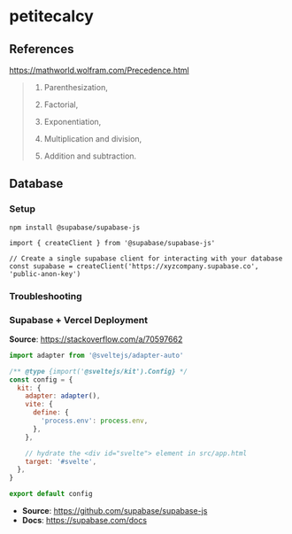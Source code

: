 # petitecalcy

## References

<https://mathworld.wolfram.com/Precedence.html>

> 1. Parenthesization,
>
> 2. Factorial,
>
> 3. Exponentiation,
>
> 4. Multiplication and division,
>
> 5. Addition and subtraction.

## Database

### Setup

```shell
npm install @supabase/supabase-js
```

```shell
import { createClient } from '@supabase/supabase-js'

// Create a single supabase client for interacting with your database
const supabase = createClient('https://xyzcompany.supabase.co', 'public-anon-key')
```

### Troubleshooting

### Supabase + Vercel Deployment

**Source**: <https://stackoverflow.com/a/70597662>

```js
import adapter from '@sveltejs/adapter-auto'

/** @type {import('@sveltejs/kit').Config} */
const config = {
  kit: {
    adapter: adapter(),
    vite: {
      define: {
        'process.env': process.env,
      },
    },

    // hydrate the <div id="svelte"> element in src/app.html
    target: '#svelte',
  },
}

export default config
```

- **Source**: <https://github.com/supabase/supabase-js>
- **Docs**: <https://supabase.com/docs>

<!-- Everything you need to build a Svelte project, powered by [`create-svelte`](https://github.com/sveltejs/kit/tree/master/packages/create-svelte).

## Creating a project

If you're seeing this, you've probably already done this step. Congrats!

```bash
# create a new project in the current directory
npm init svelte

# create a new project in my-app
npm init svelte my-app
```

## Developing

Once you've created a project and installed dependencies with `npm install` (or `pnpm install` or `yarn`), start a development server:

```bash
npm run dev

# or start the server and open the app in a new browser tab
npm run dev -- --open
```

## Building

To create a production version of your app:

```bash
npm run build
```

You can preview the production build with `npm run preview`.

> To deploy your app, you may need to install an [adapter](https://kit.svelte.dev/docs/adapters) for your target environment. -->
<!-- cspell:ignore supabase -->